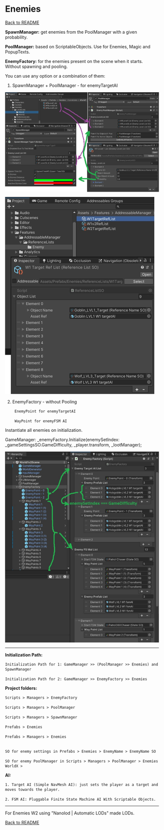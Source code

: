 # Enemies

[Back to README](https://github.com/MaxNzk/Magic9Magic-demo-code/blob/main/README.md)

**SpawnManager:** get enemies from the PoolManager with a given probability.

**PoolManager:** based on ScriptableObjects. Use for Enemies, Magic and PopupTexts.

**EnemyFactory:** for the enemies present on the scene when it starts. Without spawning and pooling.

You can use any option or a combination of them:

1. SpawnManager + PoolManager - for enemyTargetAI

![EnemyPool and EnemySpawner](https://github.com/MaxNzk/Magic9Magic-demo-code/blob/main/Documentation/Enemies/enemyPoolSpawner01.jpg?raw=true)

![EnemyPool and EnemySpawner](https://github.com/MaxNzk/Magic9Magic-demo-code/blob/main/Documentation/Enemies/enemyAddressables01.jpg?raw=true)

2. EnemyFactory - without Pooling
	
		EnemyPoint for enemyTargetAI
	
		WayPoint for enemyFSM AI
		
Instantiate all enemies on initialization.

GameManager: _enemyFactory.Initialize(enemySetIndex: _gameSettingsSO.GameDifficulty, _player.transform, _lootManager);

![EnemyFactory](https://github.com/MaxNzk/Magic9Magic-demo-code/blob/main/Documentation/Enemies/enemyFactory01.jpg?raw=true)

-------------------------------------------------------------------------------------------

**Initialization Path:**

	Initialization Path for 1: GameManager >> (PoolManager >> Enemies) and SpawnManager

	Initialization Path for 2: GameManager >> EnemyFactory >> Enemies

**Project folders:**

	Scripts > Managers > EnemyFactory
	
	Scripts > Managers > PoolManager
	
	Scripts > Managers > SpawnManager
	
	Prefabs > Enemies
	
	Prefabs > Managers > Enemies


	SO for enemy settings in Prefabs > Enemies > EnemyName > EnemyName SO
	
	SO for enemy PoolManager in Scripts > Managers > PoolManager > Enemies WorldX >

**AI:**

	1. Target AI (Simple NavMesh AI): just sets the player as a target and moves towards the player.
	
	2. FSM AI: Pluggable Finite State Machine AI With Scriptable Objects.

-------------------------------------------------------------------------------------------

For Enemies W2 using "Nanolod | Automatic LODs" made LODs.

[Back to README](https://github.com/MaxNzk/Magic9Magic-demo-code/blob/main/README.md)
